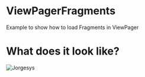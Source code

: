 # ViewPagerFragments
Example to show how to load Fragments in ViewPager


# What does it look like?

![Jorgesys](https://i.stack.imgur.com/TyLC4.gif)
